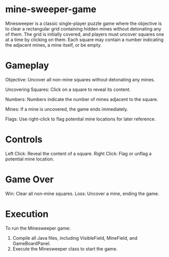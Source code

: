 # mine-sweeper-game
Minesweeper is a classic single-player puzzle game where the objective is to clear a rectangular grid containing hidden mines without detonating any of them. The grid is initially covered, and players must uncover squares one at a time by clicking on them. Each square may contain a number indicating the adjacent mines, a mine itself, or be empty.

# Gameplay
Objective: Uncover all non-mine squares without detonating any mines.

Uncovering Squares: Click on a square to reveal its content.

Numbers: Numbers indicate the number of mines adjacent to the square.

Mines: If a mine is uncovered, the game ends immediately.

Flags: Use right-click to flag potential mine locations for later reference.

# Controls
Left Click: Reveal the content of a square.
Right Click: Flag or unflag a potential mine location.
# Game Over
Win: Clear all non-mine squares.
Loss: Uncover a mine, ending the game.

# Execution
To run the Minesweeper game:
1. Compile all Java files, including VisibleField, MineField, and GameBoardPanel.
2. Execute the Minesweeper class to start the game.
